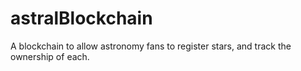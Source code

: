 # astralBlockchain
A blockchain to allow astronomy fans to register stars, and track the ownership of each.
